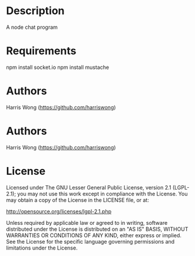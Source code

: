 Description
===========
A node chat program

Requirements
============
npm install socket.io
npm install mustache

Authors
=======
Harris Wong (https://github.com/harriswong)

Authors
=======
Harris Wong (https://github.com/harriswong)

License
======================
Licensed under The GNU Lesser General Public License, version 2.1 (LGPL-2.1); you may not use this work except in compliance with the License. You may obtain a copy of the License in the LICENSE file, or at:

http://opensource.org/licenses/lgpl-2.1.php

Unless required by applicable law or agreed to in writing, software distributed under the License is distributed on an "AS IS" BASIS, WITHOUT WARRANTIES OR CONDITIONS OF ANY KIND, either express or implied. See the License for the specific language governing permissions and limitations under the License.
